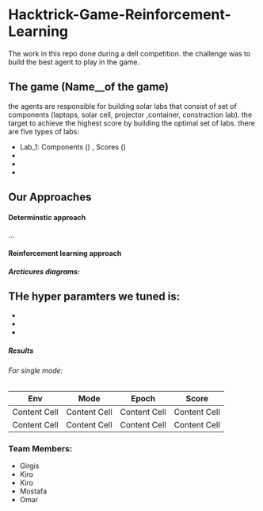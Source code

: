 # Hacktrick-Game-Reinforcement-Learning
The work in this repo done during a dell competition. the challenge was to build the best agent to play in the game.

## The game (Name__of the game)
the agents are responsible for building solar labs that consist of set of components (laptops, solar cell, projector ,container, constraction lab). the target to achieve the highest score
by building the optimal set of labs.
there are five types of labs:
- Lab_1: Components () , Scores ()
- 
- 
- 


## Our Approaches
#### Determinstic approach
...

#### Reinforcement learning approach
##### Arcticures diagrams:
THe hyper paramters we tuned is:
- 
- 
- 
- 

##### Results
###### For single mode:
| Env | Mode |Epoch  | Score |
| ------------- | -------------  |------------- | ------------- |
| Content Cell |Content Cell |Content Cell  | Content Cell  |
| Content Cell |Content Cell|Content Cell  | Content Cell  |



### Team Members:
- Girgis
- Kiro
- Kiro
- Mostafa
- Omar
